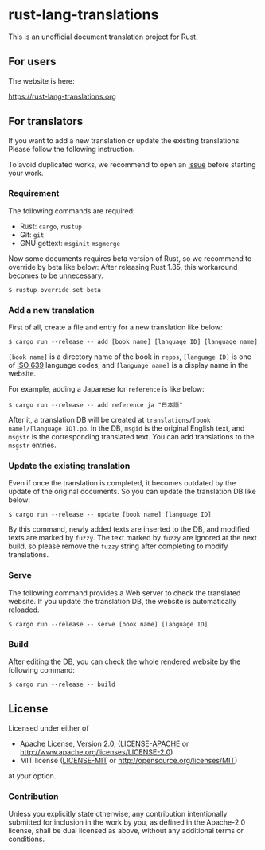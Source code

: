# rust-lang-translations

This is an unofficial document translation project for Rust.

## For users

The website is here:

https://rust-lang-translations.org

## For translators

If you want to add a new translation or update the existing translations.
Please follow the following instruction.

To avoid duplicated works, we recommend to open an [issue](https://github.com/rust-lang-translations/project/issues) before starting your work.

### Requirement

The following commands are required:

* Rust: `cargo`, `rustup`
* Git: `git`
* GNU gettext: `msginit` `msgmerge`

Now some documents requires beta version of Rust, so we recommend to override by beta like below:
After releasing Rust 1.85, this workaround becomes to be unnecessary.

```
$ rustup override set beta
```

### Add a new translation

First of all, create a file and entry for a new translation like below:

```
$ cargo run --release -- add [book name] [language ID] [language name]
```

`[book name]` is a directory name of the book in `repos`,
`[language ID]` is one of [ISO 639](https://en.wikipedia.org/wiki/List_of_ISO_639_language_codes) language codes,
and `[language name]` is a display name in the website.

For example, adding a Japanese for `reference` is like below:

```
$ cargo run --release -- add reference ja "日本語"
```

After it, a translation DB will be created at `translations/[book name]/[language ID].po`.
In the DB, `msgid` is the original English text, and `msgstr` is the corresponding translated text.
You can add translations to the `msgstr` entries.

### Update the existing translation

Even if once the translation is completed, it becomes outdated by the update of the original documents. 
So you can update the translation DB like below:

```
$ cargo run --release -- update [book name] [language ID]
```

By this command, newly added texts are inserted to the DB, and modified texts are marked by `fuzzy`.
The text marked by `fuzzy` are ignored at the next build, so please remove the `fuzzy` string after completing to modify translations.

### Serve

The following command provides a Web server to check the translated website.
If you update the translation DB, the website is automatically reloaded.

```
$ cargo run --release -- serve [book name] [language ID]
```

### Build

After editing the DB, you can check the whole rendered website by the following command:

```
$ cargo run --release -- build
```

## License

Licensed under either of

 * Apache License, Version 2.0, ([LICENSE-APACHE](LICENSE-APACHE) or http://www.apache.org/licenses/LICENSE-2.0)
 * MIT license ([LICENSE-MIT](LICENSE-MIT) or http://opensource.org/licenses/MIT)

at your option.

### Contribution

Unless you explicitly state otherwise, any contribution intentionally
submitted for inclusion in the work by you, as defined in the Apache-2.0
license, shall be dual licensed as above, without any additional terms or
conditions.
